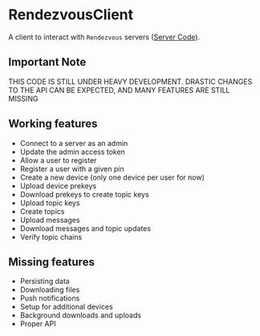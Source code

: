 # RendezvousClient

A client to interact with `Rendezvous` servers ([Server Code](https:/github.com/christophhagen/RendezvousServer)).

## Important Note

THIS CODE IS STILL UNDER HEAVY DEVELOPMENT. DRASTIC CHANGES TO THE API CAN BE EXPECTED, AND MANY FEATURES ARE STILL MISSING

## Working features

- Connect to a server as an admin
- Update the admin access token
- Allow a user to register
- Register a user with a given pin
- Create a new device (only one device per user for now)
- Upload device prekeys
- Download prekeys to create topic keys
- Upload topic keys
- Create topics
- Upload messages
- Download messages and topic updates
- Verify topic chains

## Missing features

- Persisting data
- Downloading files
- Push notifications
- Setup for additional devices
- Background downloads and uploads
- Proper API
